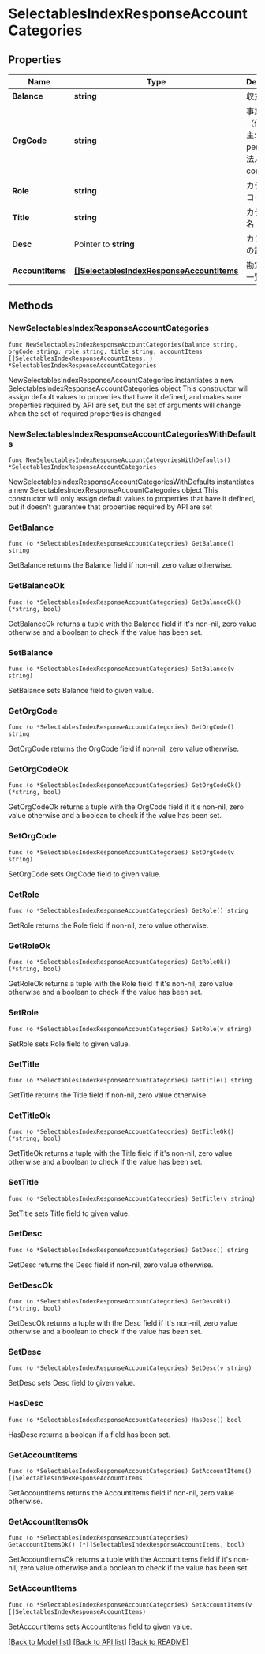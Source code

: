 # SelectablesIndexResponseAccountCategories

## Properties

Name | Type | Description | Notes
------------ | ------------- | ------------- | -------------
**Balance** | **string** | 収支 | 
**OrgCode** | **string** | 事業形態（個人事業主: personal、法人: corporate） | 
**Role** | **string** | カテゴリーコード | 
**Title** | **string** | カテゴリー名 | 
**Desc** | Pointer to **string** | カテゴリーの説明 | [optional] 
**AccountItems** | [**[]SelectablesIndexResponseAccountItems**](SelectablesIndexResponseAccountItems.md) | 勘定科目の一覧 | 

## Methods

### NewSelectablesIndexResponseAccountCategories

`func NewSelectablesIndexResponseAccountCategories(balance string, orgCode string, role string, title string, accountItems []SelectablesIndexResponseAccountItems, ) *SelectablesIndexResponseAccountCategories`

NewSelectablesIndexResponseAccountCategories instantiates a new SelectablesIndexResponseAccountCategories object
This constructor will assign default values to properties that have it defined,
and makes sure properties required by API are set, but the set of arguments
will change when the set of required properties is changed

### NewSelectablesIndexResponseAccountCategoriesWithDefaults

`func NewSelectablesIndexResponseAccountCategoriesWithDefaults() *SelectablesIndexResponseAccountCategories`

NewSelectablesIndexResponseAccountCategoriesWithDefaults instantiates a new SelectablesIndexResponseAccountCategories object
This constructor will only assign default values to properties that have it defined,
but it doesn't guarantee that properties required by API are set

### GetBalance

`func (o *SelectablesIndexResponseAccountCategories) GetBalance() string`

GetBalance returns the Balance field if non-nil, zero value otherwise.

### GetBalanceOk

`func (o *SelectablesIndexResponseAccountCategories) GetBalanceOk() (*string, bool)`

GetBalanceOk returns a tuple with the Balance field if it's non-nil, zero value otherwise
and a boolean to check if the value has been set.

### SetBalance

`func (o *SelectablesIndexResponseAccountCategories) SetBalance(v string)`

SetBalance sets Balance field to given value.


### GetOrgCode

`func (o *SelectablesIndexResponseAccountCategories) GetOrgCode() string`

GetOrgCode returns the OrgCode field if non-nil, zero value otherwise.

### GetOrgCodeOk

`func (o *SelectablesIndexResponseAccountCategories) GetOrgCodeOk() (*string, bool)`

GetOrgCodeOk returns a tuple with the OrgCode field if it's non-nil, zero value otherwise
and a boolean to check if the value has been set.

### SetOrgCode

`func (o *SelectablesIndexResponseAccountCategories) SetOrgCode(v string)`

SetOrgCode sets OrgCode field to given value.


### GetRole

`func (o *SelectablesIndexResponseAccountCategories) GetRole() string`

GetRole returns the Role field if non-nil, zero value otherwise.

### GetRoleOk

`func (o *SelectablesIndexResponseAccountCategories) GetRoleOk() (*string, bool)`

GetRoleOk returns a tuple with the Role field if it's non-nil, zero value otherwise
and a boolean to check if the value has been set.

### SetRole

`func (o *SelectablesIndexResponseAccountCategories) SetRole(v string)`

SetRole sets Role field to given value.


### GetTitle

`func (o *SelectablesIndexResponseAccountCategories) GetTitle() string`

GetTitle returns the Title field if non-nil, zero value otherwise.

### GetTitleOk

`func (o *SelectablesIndexResponseAccountCategories) GetTitleOk() (*string, bool)`

GetTitleOk returns a tuple with the Title field if it's non-nil, zero value otherwise
and a boolean to check if the value has been set.

### SetTitle

`func (o *SelectablesIndexResponseAccountCategories) SetTitle(v string)`

SetTitle sets Title field to given value.


### GetDesc

`func (o *SelectablesIndexResponseAccountCategories) GetDesc() string`

GetDesc returns the Desc field if non-nil, zero value otherwise.

### GetDescOk

`func (o *SelectablesIndexResponseAccountCategories) GetDescOk() (*string, bool)`

GetDescOk returns a tuple with the Desc field if it's non-nil, zero value otherwise
and a boolean to check if the value has been set.

### SetDesc

`func (o *SelectablesIndexResponseAccountCategories) SetDesc(v string)`

SetDesc sets Desc field to given value.

### HasDesc

`func (o *SelectablesIndexResponseAccountCategories) HasDesc() bool`

HasDesc returns a boolean if a field has been set.

### GetAccountItems

`func (o *SelectablesIndexResponseAccountCategories) GetAccountItems() []SelectablesIndexResponseAccountItems`

GetAccountItems returns the AccountItems field if non-nil, zero value otherwise.

### GetAccountItemsOk

`func (o *SelectablesIndexResponseAccountCategories) GetAccountItemsOk() (*[]SelectablesIndexResponseAccountItems, bool)`

GetAccountItemsOk returns a tuple with the AccountItems field if it's non-nil, zero value otherwise
and a boolean to check if the value has been set.

### SetAccountItems

`func (o *SelectablesIndexResponseAccountCategories) SetAccountItems(v []SelectablesIndexResponseAccountItems)`

SetAccountItems sets AccountItems field to given value.



[[Back to Model list]](../README.md#documentation-for-models) [[Back to API list]](../README.md#documentation-for-api-endpoints) [[Back to README]](../README.md)


